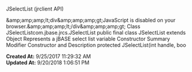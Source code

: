 # 
JSelectList (jrclient   API)

&amp;amp;amp;amp;lt;div&amp;amp;amp;amp;gt;JavaScript is disabled on your browser.&amp;amp;amp;amp;lt;/div&amp;amp;amp;amp;gt; Class JSelectListcom.jbase.jrcs.JSelectList public final class JSelectList extends Object Represents a jBASE select list variable Constructor Summary Modifier Constructor and Description protected JSelectList(int handle, boo  

**Created At:** 9/25/2017 11:29:32 AM  
**Updated At:** 9/20/2018 1:06:51 PM  

